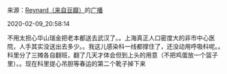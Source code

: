 来源：[Reynard（来自豆瓣）](https://www.douban.com/people/2367590/)的[广播](https://www.douban.com/people/2367590/status/2800715427/)


2020-02-09_20:58:14


不用太担心华山瑞金把老本都送去武汉了。。上海真正人口密度大的非市中心医院，人手其实没送出去多少。。我这儿感染科一线都撑住了，还没动用呼吸科呢。。科里分了三摊各自翻班，翻了几天才体会但到上头的用意（不把鸡蛋放一个篮子里）。。现在科里提心吊胆等春运的第二个靴子掉下来

